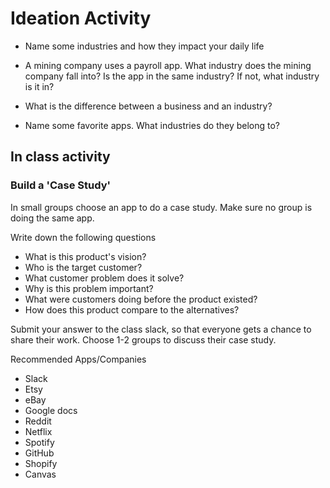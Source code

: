 # Ideation Activity

- Name some industries and how they impact your daily life

- A mining company uses a payroll app. What industry does the mining company fall into? Is the app in the same industry? If not, what industry is it in?

- What is the difference between a business and an industry?

- Name some favorite apps. What industries do they belong to?

## In class activity

### Build a 'Case Study'

In small groups choose an app to do a case study. Make sure no group is doing the same app.

Write down the following questions

- What is this product's vision?
- Who is the target customer?
- What customer problem does it solve?
- Why is this problem important?
- What were customers doing before the product existed?
- How does this product compare to the alternatives?

Submit your answer to the class slack, so that everyone gets a chance to share their work. Choose 1-2 groups to discuss their case study.

Recommended Apps/Companies

- Slack
- Etsy
- eBay
- Google docs
- Reddit
- Netflix
- Spotify
- GitHub
- Shopify
- Canvas

